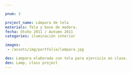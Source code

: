 ```yaml
---

pnum: 3

project_name: Lámpara de tela
materials: Tela y base de madera.
fecha: Otoño 2011 / Autumn 2011
categories: iluminación interior

images:
 - /assets/img/portfolio/lampara.jpg

des: Lampara elaborada con tela para ejercicio en clase.
den: Lamp, class project
---
```

